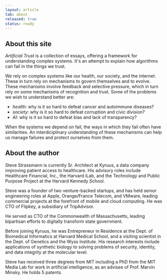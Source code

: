 ```yaml
---
layout: article
tab: about
released: true
status: ready
---
```


## About this site

<p><i>Artificial Trust</i> is a collection of essays, offering
a framework for understanding complex systems. It's an attempt to
explain how algorithms can fail in the things we trust.</p>

<p>We rely on complex systems like our health, our society, and the internet.
These in turn rely on mechanisms to govern themselves and to
evolve. These mechanisms involve feedback and selective pressure,
which in turn rely on some mechanisms of recognition and trust. Some
of the problems we wish to understand better are:</p>

* *health*: why is it so hard to defeat cancer and autoimmune diseases?
* *society*: why is it so hard to defeat corruption and civic division?
* *AI*: why is it so hard to defeat bias and lack of transparency?

<p class="mb-5">When the systems we depend on fail, the ways in which
they fail often have similarities. An interdiciplinary understanding
of these mechanisms can help us manage failures and protect ourselves
from them.</p>


## About the author

Steve Strassmann is currently Sr. Architect at Kyruus, a data company
improving patient access to healthcare. His advisory roles include Healthcare
Financial, Inc., the Harvard iLab, and the Technology and Public
Purpose Project at the Harvard Kennedy School.

Steve was a founder of two venture-backed startups, and has held
senior engineering roles at Apple, Orange/France Telecom, and VMware,
leading commercial projects at the forefront of mobile and cloud
computing. He was CTO of Flipkey, a subsidiary of TripAdvisor.

He served as CTO of the Commonwealth of Massachusetts, leading
bipartisan efforts to digitally transform state government.

Before joining Kyruus, he was Entrepreneur in Residence at the
Dept. of Biomedical Informatics at Harvard Medical School, and a
visiting scientist in the Dept. of Genetics and the Wyss Institute.
His research interests include applications of synthetic biology to
solving problems of security, identity, and data integrity at the
molecular level.

Steve has received three degrees from MIT including a PhD from the MIT Media Lab for work
in artificial intelligence, as an advisee of Prof. Marvin Minsky. He holds 5 patents.

